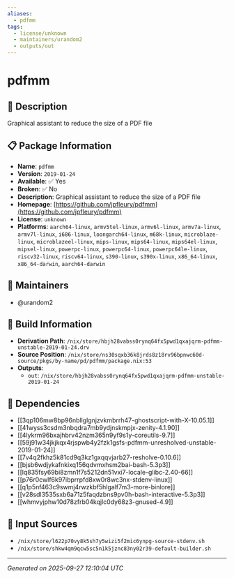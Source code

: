 ```yaml
---
aliases:
  - pdfmm
tags:
  - license/unknown
  - maintainers/urandom2
  - outputs/out
---
```


# pdfmm

## 📝 Description

Graphical assistant to reduce the size of a PDF file

## 📋 Package Information

- **Name**: `pdfmm`
- **Version**: `2019-01-24`
- **Available**: ✅ Yes
- **Broken**: ✅ No
- **Description**: Graphical assistant to reduce the size of a PDF file
- **Homepage**: [https://github.com/jpfleury/pdfmm](https://github.com/jpfleury/pdfmm)
- **License**: `unknown`
- **Platforms**: `aarch64-linux`, `armv5tel-linux`, `armv6l-linux`, `armv7a-linux`, `armv7l-linux`, `i686-linux`, `loongarch64-linux`, `m68k-linux`, `microblaze-linux`, `microblazeel-linux`, `mips-linux`, `mips64-linux`, `mips64el-linux`, `mipsel-linux`, `powerpc-linux`, `powerpc64-linux`, `powerpc64le-linux`, `riscv32-linux`, `riscv64-linux`, `s390-linux`, `s390x-linux`, `x86_64-linux`, `x86_64-darwin`, `aarch64-darwin`
## 👥 Maintainers

- @urandom2


## 🔧 Build Information

- **Derivation Path**: `/nix/store/hbjh28vabss0rynq64fx5pwd1qxajqrm-pdfmm-unstable-2019-01-24.drv`
- **Source Position**: `/nix/store/ns30sqxb36k8jrds8z18rv96bpnwc60d-source/pkgs/by-name/pd/pdfmm/package.nix:53`
- **Outputs**:
  - `out`:  `/nix/store/hbjh28vabss0rynq64fx5pwd1qxajqrm-pdfmm-unstable-2019-01-24`

## 🔗 Dependencies

- [[3qp106mw8bp96nbllglgnjzvkmbrrh47-ghostscript-with-X-10.05.1]]
- [[41wyss3csdm3nbqdra7mb9ydjnskmpjx-zenity-4.1.90]]
- [[4lykrm96bxajhbrv42nzm365n9yf9s1y-coreutils-9.7]]
- [[59j91w34jkjkqx4rjspwb4y2fzk1gsfs-pdfmm-unresholved-unstable-2019-01-24]]
- [[7v4q2fkhz5k81cd9q3kz1gxqqvjarb27-resholve-0.10.6]]
- [[bjsb6wdjykafnkixq156qdvmxhsm2bai-bash-5.3p3]]
- [[lq835fsy69bi8zmn1f7s5212dn51vxi7-locale-glibc-2.40-66]]
- [[p76r0cwlf6k97ibprrpfd8xw0r8wc3nx-stdenv-linux]]
- [[q1p5nf463c9swmj4rwzkbf5hlgalf7m3-more-binlore]]
- [[v28sdl3535sxb6a71z5faqdzbns9pv0h-bash-interactive-5.3p3]]
- [[whmvyjphw10d78zfrb04kqjlc0dy68z3-gnused-4.9]]

## 📁 Input Sources

- `/nix/store/l622p70vy8k5sh7y5wizi5f2mic6ynpg-source-stdenv.sh`
- `/nix/store/shkw4qm9qcw5sc5n1k5jznc83ny02r39-default-builder.sh`

---
*Generated on 2025-09-27 12:10:04 UTC*
